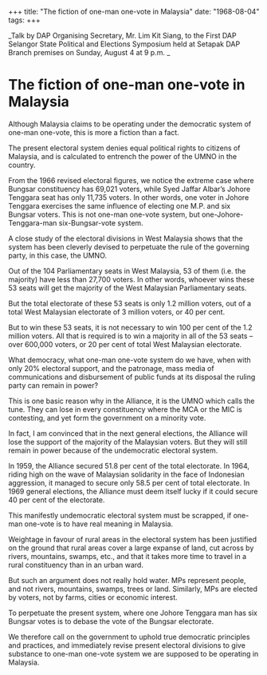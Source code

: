 +++ 
title: "The fiction of one-man one-vote in Malaysia"
date: "1968-08-04"
tags:
+++

_Talk by DAP Organising Secretary, Mr. Lim Kit Siang, to the First DAP Selangor State Political and Elections Symposium held at Setapak DAP Branch premises on Sunday, August 4 at 9 p.m.
_
# The fiction of one-man one-vote in Malaysia

Although Malaysia claims to be operating under the democratic system of one-man one-vote, this is more a fiction than a fact.

The present electoral system denies equal political rights to citizens of Malaysia, and is calculated to entrench the power of the UMNO in the country.</u>

From the 1966 revised electoral figures, we notice the extreme case where Bungsar constituency has 69,021 voters, while Syed Jaffar Albar’s Johore Tenggara seat has only 11,735 voters. In other words, one voter in Johore Tenggara exercises the same influence of electing one M.P. and six Bungsar voters. This is not one-man one-vote system, but one-Johore-Tenggara-man six-Bungsar-vote system.

A close study of the electoral divisions in West Malaysia shows that the system has been cleverly devised to perpetuate the rule of the governing party, in this case, the UMNO.

Out of the 104 Parliamentary seats in West Malaysia, 53 of them (i.e. the majority) have less than 27,700 voters. In other words, whoever wins these 53 seats will get the majority of the West Malaysian Parliamentary seats.

But the total electorate of these 53 seats is only 1.2 million voters, out of a total West Malaysian electorate of 3 million voters, or 40 per cent.

But to win these 53 seats, it is not necessary to win 100 per cent of the 1.2 million voters. All that is required is to win a majority in all of the 53 seats – over 600,000 voters, or 20 per cent of total West Malaysian electorate.

What democracy, what one-man one-vote system do we have, when with only 20% electoral support, and the patronage, mass media of communications and disbursement of public funds at its disposal the ruling party can remain in power?

This is one basic reason why in the Alliance, it is the UMNO which calls the tune. They can lose in every constituency where the MCA or the MIC is contesting, and yet form the government on a minority vote.

In fact, I am convinced that in the next general elections, the Alliance will lose the support of the majority of the Malaysian voters. But they will still remain in power because of the undemocratic electoral system.

In 1959, the Alliance secured 51.8 per cent of the total electorate. In 1964, riding high on the wave of Malaysian solidarity in the face of Indonesian aggression, it managed to secure only 58.5 per cent of total electorate. In 1969 general elections, the Alliance must deem itself lucky if it could secure 40 per cent of the electorate.

This manifestly undemocratic electoral system must be scrapped, if one-man one-vote is to have real meaning in Malaysia.

Weightage in favour of rural areas in the electoral system has been justified on the ground that rural areas cover a large expanse of land, cut across by rivers, mountains, swamps, etc., and that it takes more time to travel in a rural constituency than in an urban ward.

But such an argument does not really hold water. MPs represent people, and not rivers, mountains, swamps, trees or land. Similarly, MPs are elected by voters, not by farms, cities or economic interest.

To perpetuate the present system, where one Johore Tenggara man has six Bungsar votes is to debase the vote of the Bungsar electorate.

We therefore call on the government to uphold true democratic principles and practices, and immediately revise present electoral divisions to give substance to one-man one-vote system we are supposed to be operating in Malaysia.
 
